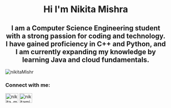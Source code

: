 <h1 align="center">Hi I'm Nikita Mishra</h1>
<h2 align="center">I am a Computer Science Engineering student with a strong passion for coding and technology. I have gained proficiency in C++ and Python, and I am currently expanding my knowledge by learning Java and cloud fundamentals.</h2>

<p align="left"> <img src="https://komarev.com/ghpvc/?username=nikitaMishr&label=Profile%20views&color=0e75b6&style=flat" alt="nikitaMishr" /> </p>
<h3 align="left">Connect with me:</h3>
<p align="left">
<a href="https://x.com/NikitaMish54852?t=2J_GebgmGIpkxLcYvoZMvw&s=09" target="blank"><img align="center" src="https://cdn.worldvectorlogo.com/logos/twitter-3.svg" alt="nikita_mishra" height="30" width="40" /></a>
<a href="https://www.linkedin.com/in/nikita-mishra-6aa498293/" target="blank"><img align="center" src="https://cdn.worldvectorlogo.com/logos/linkedin-icon-3.svg" alt="nikitamishra" height="30" width="40" /></a>
</p>
